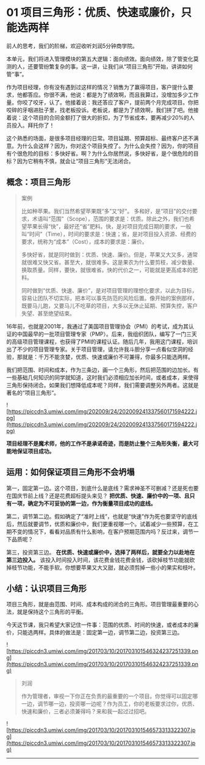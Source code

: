 # 01 项目三角形：优质、快速或廉价，只能选两样

前人的思考，我们的阶梯，欢迎收听刘润5分钟商学院。

本单元，我们将进入管理模块的第五大逻辑：面向绩效。面向绩效，除了管变化莫测的人，还要管纷繁复杂的事。这一讲，让我们从“项目三角形”开始，讲讲如何管“事”。

作为项目经理，你有没有遇到过这样的情况？销售为了赢得项目，客户提什么要求，他都答应。你很不满，他说：都是为了绩效啊，而且我算过，没增加多少工作量。你咬了咬牙，认了。他接着说：我还答应了客户，提前两个月完成项目。你把咬碎的牙咽进肚子里，找老板投诉。老板说，都是为了绩效啊，我们拼了吧。他接着说：这个项目的合同金额打了很大的折扣，为了节省成本，要再减少20%的人员投入。拜托你了！

这个熟悉的场面，是很多项目经理的日常。项目延期、预算超标、最终客户还不满意。为什么会这样？因为，你对这个项目失控了。为什么会失控？因为，你的项目有个很危险的目标：多快好省。啊？为什么你居然说，多快好省，是个很危险的目标？因为它稍有不慎，就会让“项目三角形”无法闭合。

## 概念：项目三角形

> 案例
> 
> 比如种苹果。我们当然希望苹果既“多”又“好”。 多和好，是“项目”的交付要求，术语叫“范围”（Scope），范围的要求是：优质。除此之外，我们也希望苹果长得“快”，最好还“省”肥料。快，是对项目完成日期的要求，一般叫“时间”（Time），时间的要求是：快速；省，是对项目投入资源、经费的要求，统称为“成本”（Cost），成本的要求是：廉价。
> 
> 多快好省，就是同时做到：优质、快速、廉价。但是，苹果又大又多，通常就很难又快又省。甚至大，就很难多。这是果农为什么要剪枝，减少数量、换取质量。同样，要快，就很难省。快的代价之一，可能就是更高成本的肥料。
> 
> 同时做到“优质、快速、廉价”，是对项目管理的理想化要求，以此为目标，容易让团队不切实际，把本可以事先防范的风险后置。像开始的案例那样，既要马儿跑，又要马儿不吃草的项目，大多以无休止延期、预算失控，客户失望、甚至绝望结束。

16年前，也就是2001年，我通过了美国项目管理协会（PMI）的考试，成为其认证的中国最早的一批项目管理专家（PMP）。后来，我组织团队，编写了一门三天的高级项目管理课程，也获得了PMI的课程认证。随后几年，我用这门课程，培训出了不少的项目管理专家。关于项目管理，请允许我斗胆分享一点看似空洞的经验，那就是：千万不能贪婪，优质、快速或廉价不可兼得，你最多只能选两样。

我们把范围、时间和成本，作为三条边，画一个三角形，然后把范围的边加长。有一些基础几何知识的同学就知道，这时我们必须相应加长时间，或者成本，来使得三角形保持闭合。如果我们想降低成本呢？同样，我们需要调整另外两者。这就是著名的“项目三角形”。

![https://piccdn3.umiwi.com/img/202009/24/202009241337560171594222.jpg](https://piccdn3.umiwi.com/img/202009/24/202009241337560171594222.jpg)

 **项目经理不是魔术师，他的工作不是承诺奇迹，而是防止整个三角形失衡，最大可能地保证项目成功。**

## 运用：如何保证项目三角形不会坍塌

第一，固定第一边。这个项目，到底什么是底线？需求神圣不可删减？还是死也要在国庆节前上线？还是花费超标提头来见？ **把优质、快速、廉价中的一项、且只有一项，确定为不可妥协的第一边，作为衡量项目成功的底线。**

第二，调节第二边。假如确定了“准时上线”，也就是“快速”作为死也要坚守的底线后，然后就要调节，优质和廉价中，我们更重视哪一个。试着减少一些预算，在工期不变的情况下，看看对品质有什么影响，在客户预期范围内吗？反过来，调节一下品质呢？

第三，投资第三边。 **在优质、快速或廉价中，选择了两样后，就要全力以赴地在第三边投入。** 该投入时间投入时间，该花费金钱花费金钱，该砍掉枝节功能就砍掉枝节功能，不能手软。你想要苹果又大又甜，就必须剪掉一些小的果实和枝叶。

##  小结：认识项目三角形

项目三角形，就是由范围、时间、成本构成的闭合的三角形。项目管理最重要的心法，就是保持这个三角形的平衡。

今天这节课，我只希望大家记住一件事：范围的优质、时间的快速，或者成本的廉价，只能选两样。具体的做法是：固定第一边，调节第二边，投资第三边。

![https://piccdn3.umiwi.com/img/201703/10/201703101546324237251339.png](https://piccdn3.umiwi.com/img/201703/10/201703101546324237251339.png)

> 刘润
> 
> 作为管理者，审视一下你正在负责的最重要的一个项目。你觉得可以固定哪一边，调节哪一边，投资哪一边呢？作为员工，你的老板要求过你，优质、快速和廉价，三者必须兼得吗？来和我一起过过招吧。

![https://piccdn3.umiwi.com/img/201703/10/201703101546573313322307.jpg](https://piccdn3.umiwi.com/img/201703/10/201703101546573313322307.jpg)

---
